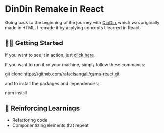 # DinDin Remake in React

Going back to the beginning of the journey with [DinDin](https://github.com/rafaelsangali/project-dindin), which was originally made in HTML. I remade it by applying concepts I learned in React.

## ✌🏻​ Getting Started

If you want to see it in action, just [click here](https://dindin-react.vercel.app/).

If you want to run it on your machine, simply follow these commands:

git clone https://github.com/rafaelsangali/gama-react.git

and to install the packages and dependencies:

npm install


## 📄 Reinforcing Learnings

- Refactoring code
- Componentizing elements that repeat

